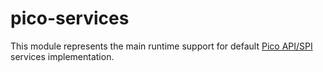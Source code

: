 # pico-services

This module represents the main runtime support for default [Pico API/SPI](../pico) services implementation.
